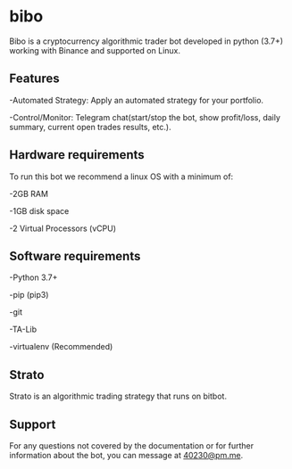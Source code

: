 # bibo

Bibo is a cryptocurrency algorithmic trader bot developed in python (3.7+) working with Binance and supported on Linux.

## Features

-Automated Strategy: Apply an automated strategy for your portfolio.

-Control/Monitor: Telegram chat(start/stop the bot, show profit/loss, daily summary, current open trades results, etc.).

## Hardware requirements

To run this bot we recommend a linux OS with a minimum of:

-2GB RAM

-1GB disk space

-2 Virtual Processors (vCPU)

## Software requirements

-Python 3.7+

-pip (pip3)

-git

-TA-Lib

-virtualenv (Recommended)

## Strato

Strato is an algorithmic trading strategy that runs on bitbot.

## Support

For any questions not covered by the documentation or for further information about the bot, you can message at 40230@pm.me.
